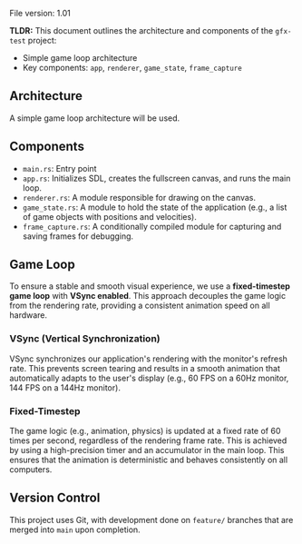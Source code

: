 File version: 1.01

**TLDR:**
This document outlines the architecture and components of the `gfx-test` project:
* Simple game loop architecture
* Key components: `app`, `renderer`, `game_state`, `frame_capture`

## Architecture

A simple game loop architecture will be used.

## Components

- `main.rs`: Entry point
- `app.rs`: Initializes SDL, creates the fullscreen canvas, and runs the main loop.
- `renderer.rs`: A module responsible for drawing on the canvas.
- `game_state.rs`: A module to hold the state of the application (e.g., a list of game objects with positions and velocities).
- `frame_capture.rs`: A conditionally compiled module for capturing and saving frames for debugging.

## Game Loop

To ensure a stable and smooth visual experience, we use a **fixed-timestep game loop** with **VSync enabled**. This approach decouples the game logic from the rendering rate, providing a consistent animation speed on all hardware.

### VSync (Vertical Synchronization)

VSync synchronizes our application's rendering with the monitor's refresh rate. This prevents screen tearing and results in a smooth animation that automatically adapts to the user's display (e.g., 60 FPS on a 60Hz monitor, 144 FPS on a 144Hz monitor).

### Fixed-Timestep

The game logic (e.g., animation, physics) is updated at a fixed rate of 60 times per second, regardless of the rendering frame rate. This is achieved by using a high-precision timer and an accumulator in the main loop. This ensures that the animation is deterministic and behaves consistently on all computers.

## Version Control

This project uses Git, with development done on `feature/` branches that are merged into `main` upon completion.
